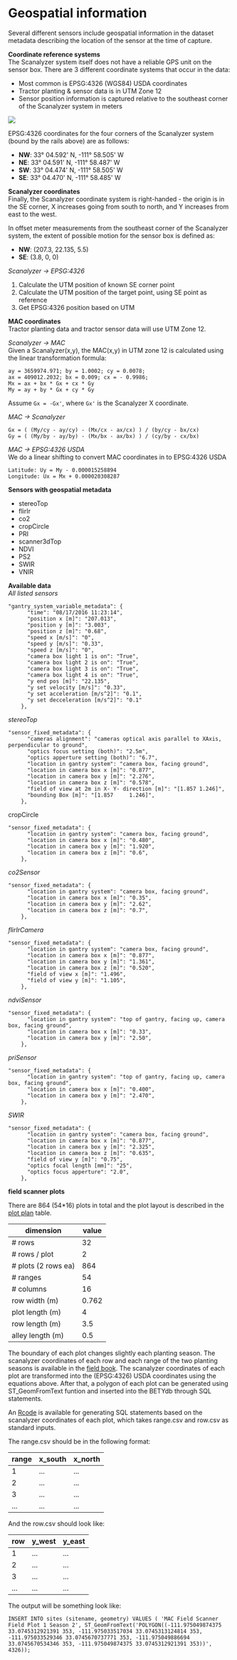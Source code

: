 # Geospatial information

Several different sensors include geospatial information in the dataset metadata describing the location of the sensor at the time of capture.

**Coordinate reference systems**  
The Scanalyzer system itself does not have a reliable GPS unit on the sensor box. There are 3 different coordinate systems that occur in the data:
* Most common is EPSG:4326 (WGS84) USDA coordinates
* Tractor planting & sensor data is in UTM Zone 12
* Sensor position information is captured relative to the southeast corner of the Scanalyzer system in meters

![](https://cloud.githubusercontent.com/assets/464871/15622807/5e86cb98-2432-11e6-901d-967d6ac0f70d.png)

EPSG:4326 coordinates for the four corners of the Scanalyzer system (bound by the rails above) are as follows:
* **NW**: 33° 04.592' N, -111° 58.505' W
* **NE**: 33° 04.591' N, -111° 58.487' W
* **SW**: 33° 04.474' N, -111° 58.505' W
* **SE**: 33° 04.470' N, -111° 58.485' W

**Scanalyzer coordinates**  
Finally, the Scanalyzer coordinate system is right-handed - the origin is in the SE corner, X increases going from south to north, and Y increases from east to the west.

In offset meter measurements from the southeast corner of the Scanalyzer system, the extent of possible motion for the sensor box is defined as:
* **NW**: (207.3, 22.135, 5.5)
* **SE**: (3.8,	0, 0)  

*Scanalyzer -> EPSG:4326*  
1. Calculate the UTM position of known SE corner point
2. Calculate the UTM position of the target point, using SE point as reference
3. Get EPSG:4326 position based on UTM

**MAC coordinates**   
Tractor planting data and tractor sensor data will use UTM Zone 12.

*Scanalyzer -> MAC*  
Given a Scanalyzer(x,y), the MAC(x,y) in UTM zone 12 is calculated using the linear transformation formula:

```
ay = 3659974.971; by = 1.0002; cy = 0.0078;
ax = 409012.2032; bx = 0.009; cx = - 0.9986;
Mx = ax + bx * Gx + cx * Gy
My = ay + by * Gx + cy * Gy
```
Assume ```Gx = -Gx'```, where ```Gx'``` is the Scanalyzer X coordinate.

*MAC -> Scanalyzer*  
```
Gx = ( (My/cy - ay/cy) - (Mx/cx - ax/cx) ) / (by/cy - bx/cx)
Gy = ( (My/by - ay/by) - (Mx/bx - ax/bx) ) / (cy/by - cx/bx)
```

*MAC -> EPSG:4326 USDA*  
We do a linear shifting to convert MAC coordinates in to EPSG:4326 USDA

```
Latitude: Uy = My - 0.000015258894
Longitude: Ux = Mx + 0.000020308287
```



**Sensors with geospatial metadata**
* stereoTop
* flirIr
* co2
* cropCircle
* PRI
* scanner3dTop
* NDVI
* PS2
* SWIR
* VNIR

**Available data**  
*All listed sensors*
```
"gantry_system_variable_metadata": {
      "time": "08/17/2016 11:23:14",
      "position x [m]": "207.013",
      "position y [m]": "3.003",
      "position z [m]": "0.68",
      "speed x [m/s]": "0",
      "speed y [m/s]": "0.33",
      "speed z [m/s]": "0",
      "camera box light 1 is on": "True",
      "camera box light 2 is on": "True",
      "camera box light 3 is on": "True",
      "camera box light 4 is on": "True",
      "y end pos [m]": "22.135",
      "y set velocity [m/s]": "0.33",
      "y set acceleration [m/s^2]": "0.1",
      "y set decceleration [m/s^2]": "0.1"
    },
```

*stereoTop*
```
"sensor_fixed_metadata": {
      "cameras alignment": "cameras optical axis parallel to XAxis, perpendicular to ground",
      "optics focus setting (both)": "2.5m",
      "optics apperture setting (both)": "6.7",
      "location in gantry system": "camera box, facing ground",
      "location in camera box x [m]": "0.877",
      "location in camera box y [m]": "2.276",
      "location in camera box z [m]": "0.578",
      "field of view at 2m in X- Y- direction [m]": "[1.857 1.246]",
      "bounding Box [m]": "[1.857     1.246]",
    },
```

cropCircle
```
"sensor_fixed_metadata": {
      "location in gantry system": "camera box, facing ground",
      "location in camera box x [m]": "0.480",
      "location in camera box y [m]": "1.920",
      "location in camera box z [m]": "0.6",
    },
```

*co2Sensor*
```
"sensor_fixed_metadata": {
      "location in gantry system": "camera box, facing ground",
      "location in camera box x [m]": "0.35",
      "location in camera box y [m]": "2.62",
      "location in camera box z [m]": "0.7",
    },
```

*flirIrCamera*
```
"sensor_fixed_metadata": {
      "location in gantry system": "camera box, facing ground",
      "location in camera box x [m]": "0.877",
      "location in camera box y [m]": "1.361",
      "location in camera box z [m]": "0.520",
      "field of view x [m]": "1.496",
      "field of view y [m]": "1.105",
    },
```

*ndviSensor*
```
"sensor_fixed_metadata": {
      "location in gantry system": "top of gantry, facing up, camera box, facing ground",
      "location in camera box x [m]": "0.33",
      "location in camera box y [m]": "2.50",
    },
```

*priSensor*
```
"sensor_fixed_metadata": {
      "location in gantry system": "top of gantry, facing up, camera box, facing ground",
      "location in camera box x [m]": "0.400",
      "location in camera box y [m]": "2.470",
    },
```

*SWIR*
```
"sensor_fixed_metadata": {
      "location in gantry system": "camera box, facing ground",
      "location in camera box x [m]": "0.877",
      "location in camera box y [m]": "2.325",
      "location in camera box z [m]": "0.635",
      "field of view y [m]": "0.75",
      "optics focal length [mm]": "25",
      "optics focus apperture": "2.0",
    },
```

**field scanner plots**

There are 864 (54*16) plots in total  and the plot layout is described in the [plot plan](https://docs.google.com/spreadsheets/d/1QQaWc0UaQQKfEtnSO1G2za8tKU2huC0_VYMBqm5CKAo) table. 


| dimension | value |
| --- | --- |
| # rows | 32 |
| # rows / plot | 2 |
| # plots (2 rows ea) | 864 |
| # ranges | 54 |
| # columns | 16 |
| row width (m) | 0.762 |
| plot length (m) | 4 |
| row length (m) | 3.5 |
| alley length (m) | 0.5 |


The boundary of each plot changes slightly each planting season. The scanalyzer coordinates of each row and each range of the two planting seasons is available in the [field book]( https://docs.google.com/spreadsheets/d/1eQSeVMPfrWS9Li4XlJf3qs2F8txmddbwZhjOfMGAvt8/edit#gid=883764630). The scanalyzer coordinates of each plot are transformed into the (EPSG:4326) USDA coordinates using the equations above. After that, a polygon of each plot can be generated using ST_GeomFromText funtion and inserted into the BETYdb through SQL statements.

An [Rcode](https://github.com/terraref/computing-pipeline/blob/master/scripts/geospatial/field_scanner_plots.R) is available for generating SQL statements based on the scanalyzer coordinates of each plot, which takes range.csv and row.csv as standard inputs. 

The range.csv should be in the following format:

| range | x_south | x_north |
| -- | -- | -- |
| 1 | ... | ... |
| 2 | ... | ... |
| 3 | ... | ... |
| ... | ... | ... |



And the row.csv should look like:

| row | y_west | y_east |
| -- | -- | -- |
| 1 | ... | ... |
| 2 | ... | ... |
| 3 | ... | ... |
| ... | ... | ... |

The output will be something look like:

`INSERT INTO sites (sitename, geometry) VALUES ( 'MAC Field Scanner Field Plot 1 Season 2', ST_GeomFromText('POLYGON((-111.975049874375 33.0745312921391 353, -111.975033517034 33.0745313124814 353, -111.975033529346 33.0745670737771 353, -111.975049886694 33.0745670534346 353, -111.975049874375 33.0745312921391 353))', 4326));`




